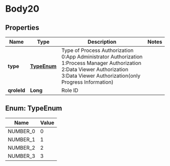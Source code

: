 # Body20

## Properties
Name | Type | Description | Notes
------------ | ------------- | ------------- | -------------
**type** | [**TypeEnum**](#TypeEnum) | Type of Process Authorization 0:App Administrator Authorization 1:Process Manager Authorization 2:Data Viewer Authorization 3:Data Viewer Authorization(only Progress Information) | 
**qroleId** | **Long** | Role ID | 

<a name="TypeEnum"></a>
## Enum: TypeEnum
Name | Value
---- | -----
NUMBER_0 | 0
NUMBER_1 | 1
NUMBER_2 | 2
NUMBER_3 | 3
